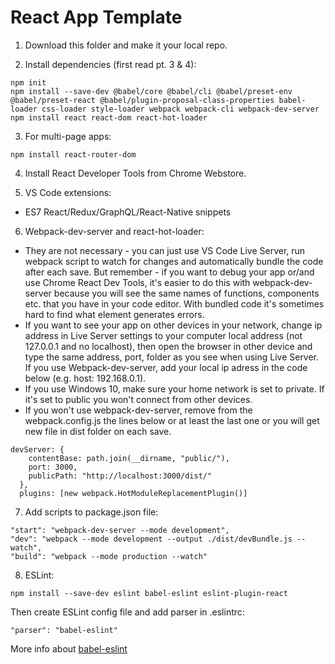 # React App Template

1. Download this folder and make it your local repo.

2. Install dependencies (first read pt. 3 & 4):
```
npm init
npm install --save-dev @babel/core @babel/cli @babel/preset-env @babel/preset-react @babel/plugin-proposal-class-properties babel-loader css-loader style-loader webpack webpack-cli webpack-dev-server
npm install react react-dom react-hot-loader
```

3. For multi-page apps:
```
npm install react-router-dom
```

4. Install React Developer Tools from Chrome Webstore.

5. VS Code extensions:
- ES7 React/Redux/GraphQL/React-Native snippets

6. Webpack-dev-server and react-hot-loader:
* They are not necessary - you can just use VS Code Live Server, run webpack script to watch for changes and automatically bundle the code after each save. But remember - if you want to debug your app or/and use Chrome React Dev Tools, it's easier to do this with webpack-dev-server because you will see the same names of functions, components etc. that you have in your code editor. With bundled code it's sometimes hard to find what element generates errors.
* If you want to see your app on other devices in your network, change ip address in Live Server settings to your computer local address (not 127.0.0.1 and no localhost), then open the browser in other device and type the same address, port, folder as you see when using Live Server. If you use Webpack-dev-server, add your local ip adress in the code below (e.g. host: 192.168.0.1).
* If you use Windows 10, make sure your home network is set to private. If it's set to public you won't connect from other devices.
* If you won't use webpack-dev-server, remove from the webpack.config.js the lines below or at least the last one or you will get new file in dist folder on each save.
```
devServer: {
    contentBase: path.join(__dirname, "public/"),
    port: 3000,
    publicPath: "http://localhost:3000/dist/"
  },
  plugins: [new webpack.HotModuleReplacementPlugin()]
  ```

7. Add scripts to package.json file:
```
"start": "webpack-dev-server --mode development",
"dev": "webpack --mode development --output ./dist/devBundle.js --watch",
"build": "webpack --mode production --watch"
```

8. ESLint:
```
npm install --save-dev eslint babel-eslint eslint-plugin-react
```
Then create ESLint config file and add parser in .eslintrc:
```
"parser": "babel-eslint"
```
More info about [babel-eslint](https://github.com/babel/babel-eslint)
